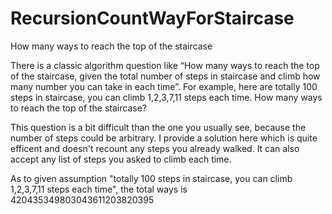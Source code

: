 # RecursionCountWayForStaircase
How many ways to reach the top of the staircase

There is a classic algorithm question like “How many ways to reach the top of the staircase, given the total number of steps in staircase and climb how many number you can take in each time”. For example, here are totally 100 steps in staircase, you can climb 1,2,3,7,11 steps each time. How many ways to reach the top of the staircase?

This question is a bit difficult than the one you usually see, because the number of steps could be arbitrary. I provide a solution here which is quite efficent and doesn't recount any steps you already walked. It can also accept any list of steps you asked to climb each time. 

As to given assumption "totally 100 steps in staircase, you can climb 1,2,3,7,11 steps each time", the total ways is 420435349803043611203820395
